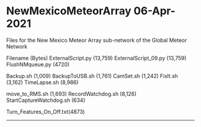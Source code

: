 # NewMexicoMeteorArray 06-Apr-2021
Files for the New Mexico Meteor Array sub-network of the Global Meteor Network

Filename		(Bytes)
ExternalScript.py	(13,759)
ExternalScript_09.py	(13,759)
FlushNMqueue.py		(4720)

Backup.sh		(1,009)
BackupToUSB.sh		(1,761)
CamSet.sh		(1,242)
FixIt.sh		(3,162)
TimeLapse.sh		(8,986)

move_to_RMS.sh		(1,693)
RecordWatchdog.sh	(8,126)
StartCaptureWatchdog.sh	(634)

Turn_Features_On_Off.txt(4873)
_____
